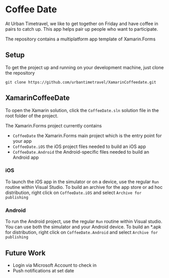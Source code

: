 # Coffee Date

At Urban Timetravel, we like to get together on Friday and have coffee in pairs to catch up. This app helps pair up people who want to participate.

The repository contains a multiplatform app template of Xamarin.Forms

## Setup

To get the project up and running on your development machine, just clone the repository

`git clone https://github.com/urbantimetravel/XamarinCoffeedate.git`

## XamarinCoffeeDate

To open the Xamarin solution, click the `CoffeeDate.sln` solution file in the root folder of the project.

The Xamarin.Forms project currently contains
- `CoffeeDate` the Xamarin.Forms main project which is the entry point for your app
- `CoffeeDate.iOS` the iOS project files needed to build an iOS app
- `CoffeeDate.Android` the Android-specific files needed to build an Android app

### iOS

To launch the iOS app in the simulator or on a device, use the regular `Run` routine within Visual Studio.
To build an archive for the app store or ad hoc distribution, right click on `CoffeeDate.iOS` and select `Archive for publishing`

### Android

To run the Android project, use the regular `Run` routine within Visual studio. You can use both the simulator and your Android device. 
To build an *.apk for distribution, right click on `CoffeeDate.Android` and select `Archive for publishing`

## Future Work

- Login via Microsoft Account to check in 
- Push notifications at set date
